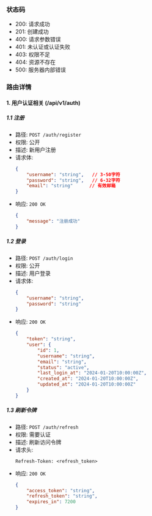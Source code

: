 ### 状态码

- 200: 请求成功
- 201: 创建成功
- 400: 请求参数错误
- 401: 未认证或认证失败
- 403: 权限不足
- 404: 资源不存在
- 500: 服务器内部错误

### 路由详情

#### 1. 用户认证相关 (/api/v1/auth)

##### 1.1 注册
- 路径: `POST /auth/register`
- 权限: 公开
- 描述: 新用户注册
- 请求体:
  ```json
  {
      "username": "string",   // 3-50字符
      "password": "string",   // 6-32字符
      "email": "string"      // 有效邮箱
  }
  ```
- 响应: `200 OK`
  ```json
  {
      "message": "注册成功"
  }
  ```

##### 1.2 登录
- 路径: `POST /auth/login`
- 权限: 公开
- 描述: 用户登录
- 请求体:
  ```json
  {
      "username": "string",
      "password": "string"
  }
  ```
- 响应: `200 OK`
  ```json
  {
      "token": "string",
      "user": {
          "id": 1,
          "username": "string",
          "email": "string",
          "status": "active",
          "last_login_at": "2024-01-20T10:00:00Z",
          "created_at": "2024-01-20T10:00:00Z",
          "updated_at": "2024-01-20T10:00:00Z"
      }
  }
  ```

##### 1.3 刷新令牌
- 路径: `POST /auth/refresh`
- 权限: 需要认证
- 描述: 刷新访问令牌
- 请求头: 
  ```
  Refresh-Token: <refresh_token>
  ```
- 响应: `200 OK`
  ```json
  {
      "access_token": "string",
      "refresh_token": "string",
      "expires_in": 7200
  }
  ```